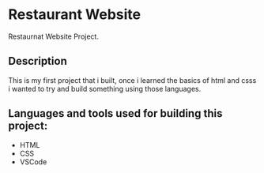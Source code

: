 # Restaurant Website

Restaurnat Website Project.

## Description

This is my  first project that i built, once i learned the basics of html and csss i wanted to try and build something using those languages.

## Languages and tools used for building this project:
- HTML
- CSS 
- VSCode
